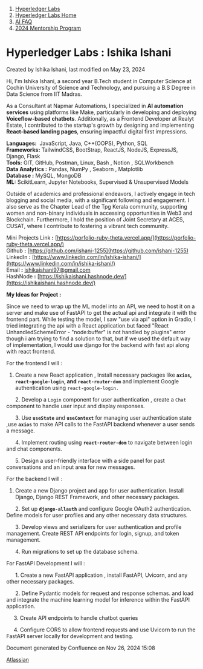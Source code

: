 1. [Hyperledger Labs](index.html)
2. [Hyperledger Labs Home](Hyperledger-Labs-Home_20283400.html)
3. [AI FAQ](AI-FAQ_20290949.html)
4. [2024 Mentorship Program](2024-Mentorship-Program_20291094.html)

# Hyperledger Labs : Ishika Ishani

Created by Ishika Ishani, last modified on May 23, 2024

Hi, I'm Ishika Ishani, a second year B.Tech student in Computer Science at Cochin University of Science and Technology, and pursuing a B.S Degree in Data Science from IIT Madras.

As a Consultant at Napmar Automations, I specialized in **AI automation services** using platforms like Make, particularly in developing and deploying **Voiceflow-based chatbots**. Additionally, as a Frontend Developer at Realyt Estate, I contributed to the startup's growth by designing and implementing **React-based landing pages**, ensuring impactful digital first impressions.

**Languages:**  JavaScript, Java, C++(OOPS), Python, SQL  
**Frameworks:** TailwindCSS, BootStrap, ReactJS, NodeJS, ExpressJS, Django, Flask  
**Tools:** GIT, GitHub, Postman, Linux, Bash , Notion , SQLWorkbench  
**Data Analytics :** Pandas, NumPy , Seaborn , Matplotlib  
**Database :** MySQL, MongoDB  
**ML:** ScikitLearn, Jupyter Notebooks, Supervised &amp; Unsupervised Models

Outside of academics and professional endeavors, I actively engage in tech blogging and social media, with a significant following and engagement. I also serve as the Chapter Lead of the Tpg Kerala community, supporting women and non-binary individuals in accessing opportunities in Web3 and Blockchain. Furthermore, I hold the position of Joint Secretary at ACES, CUSAT, where I contribute to fostering a vibrant tech community.

Mini Projects Link **:** [https://porfolio-ruby-theta.vercel.app/](https://porfolio-ruby-theta.vercel.app/)  
Github **:** [https://github.com/ishani-1255](https://github.com/ishani-1255)  
LinkedIn **:** [https://www.linkedin.com/in/ishika-ishani/](https://www.linkedin.com/in/ishika-ishani/)  
Email **:** [ishikaishani97@gmail.com](mailto:ishikaishani97@gmail.com)  
HashNode **:** [https://ishikaishani.hashnode.dev/](https://ishikaishani.hashnode.dev/)

**My Ideas for Project :**

Since we need to wrap up the ML model into an API, we need to host it on a server and make use of FastAPI to get the actual api and integrate it with the frontend part. While testing the model, I saw "use via api" option in Gradio, I tried integrating the api with a React application.but faced "React UnhandledSchemeError - "node:buffer" is not handled by plugins" error though i am trying to find a solution to that, but if we used the default way of implementation, I would use django for the backend with fast api along with react frontend.

For the frontend I will :

1. Create a new React application , Install necessary packages like **`axios`, `react-google-login`, and `react-router-dom`** and implement Google authentication using `react-google-login.`

      2. Develop a `Login` component for user authentication , create a `Chat` component to handle user input and display responses.

      3. Use **`useState`** and **`useContext`** for managing user authentication state ,use **`axios`** to make API calls to the FastAPI backend whenever a user sends a message.

      4. Implement routing using **`react-router-dom`** to navigate between login and chat components.

      5. Design a user-friendly interface with a side panel for past conversations and an input area for new messages.

For the backend I will :

1. Create a new Django project and app for user authentication. Install Django, Django REST Framework, and other necessary packages.

      2. Set up **`django-allauth`** and configure Google OAuth2 authentication. Define models for user profiles and any other necessary data structures.

      3. Develop views and serializers for user authentication and profile management. Create REST API endpoints for login, signup, and token management.

      4. Run migrations to set up the database schema.

For FastAPI Development I will :

      1. Create a new FastAPI application , install FastAPI, Uvicorn, and any other necessary packages.

      2. Define Pydantic models for request and response schemas. and load and integrate the machine learning model for inference within the FastAPI application.

     3. Create API endpoints to handle chatbot queries

     4. Configure CORS to allow frontend requests and use Uvicorn to run the FastAPI server locally for development and testing.

Document generated by Confluence on Nov 26, 2024 15:08

[Atlassian](http://www.atlassian.com/)

